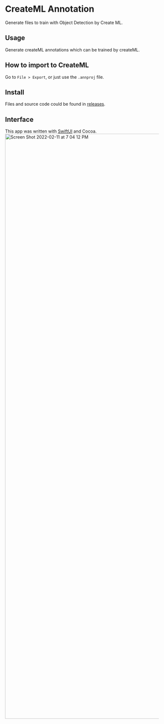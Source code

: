 # CreateML Annotation
Generate files to train with Object Detection by Create ML.

## Usage
Generate createML annotations which can be trained by createML.

## How to import to CreateML
Go to `File > Export`, or just use the `.annproj` file.

## Install
Files and source code could be found in [releases](https://github.com/Vaida12345/Annotation/releases).

## Interface
This app was written with [SwiftUI](https://developer.apple.com/xcode/swiftui/) and Cocoa.
<img width="1912" alt="Screen Shot 2022-02-11 at 7 04 12 PM" src="https://user-images.githubusercontent.com/91354917/153581144-f80bccf5-3e04-453d-b46f-c26d8dcddc8a.png">


